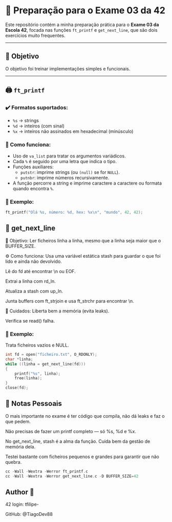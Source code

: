 # 🧪 Preparação para o Exame 03 da 42

Este repositório contém a minha preparação prática para o **Exame 03 da Escola 42**, focada nas funções `ft_printf` e `get_next_line`, que são dois exercícios muito frequentes.

---

## 📌 Objetivo

O objetivo foi treinar implementações simples e funcionais.

---

## 🖨️ `ft_printf`

### ✔️ Formatos suportados:
- `%s` → strings  
- `%d` → inteiros (com sinal)  
- `%x` → inteiros não assinados em hexadecimal (minúsculo)  

### 🧠 Como funciona:
- Uso de `va_list` para tratar os argumentos variádicos.
- Cada `%` é seguido por uma letra que indica o tipo.
- Funções auxiliares:
  - `putstr`: imprime strings (ou `(null)` se for `NULL`).
  - `putnbr`: imprime números recursivamente.
- A função percorre a string e imprime caractere a caractere ou formata quando encontra `%`.

### 📎 Exemplo:
```c
ft_printf("Olá %s, número: %d, hex: %x\n", "mundo", 42, 42);
```
## 📄 get_next_line
🧠 Objetivo:
Ler ficheiros linha a linha, mesmo que a linha seja maior que o BUFFER_SIZE.

⚙️ Como funciona:
Usa uma variável estática stash para guardar o que foi lido e ainda não devolvido.

Lê do fd até encontrar \n ou EOF.

Extrai a linha com rd_ln.

Atualiza a stash com up_ln.

Junta buffers com ft_strjoin e usa ft_strchr para encontrar \n.

🚨 Cuidados:
Liberta bem a memória (evita leaks).

Verifica se read() falha.

### 📎 Exemplo:
Trata ficheiros vazios e NULL.
```c
int fd = open("ficheiro.txt", O_RDONLY);
char *linha;
while ((linha = get_next_line(fd)))
{
    printf("%s", linha);
    free(linha);
}
close(fd);
```

## 🧠 Notas Pessoais
O mais importante no exame é ter código que compila, não dá leaks e faz o que pedem.

Não precisas de fazer um printf completo — só %s, %d e %x.

No get_next_line, stash é a alma da função. Cuida bem da gestão de memória dela.

Testei bastante com ficheiros pequenos e grandes para garantir que não quebra.

```c
cc -Wall -Wextra -Werror ft_printf.c
cc -Wall -Wextra -Werror get_next_line.c -D BUFFER_SIZE=42
```
## Author 👤
42 login: tfilipe-

GitHub: @TiagoDev88
